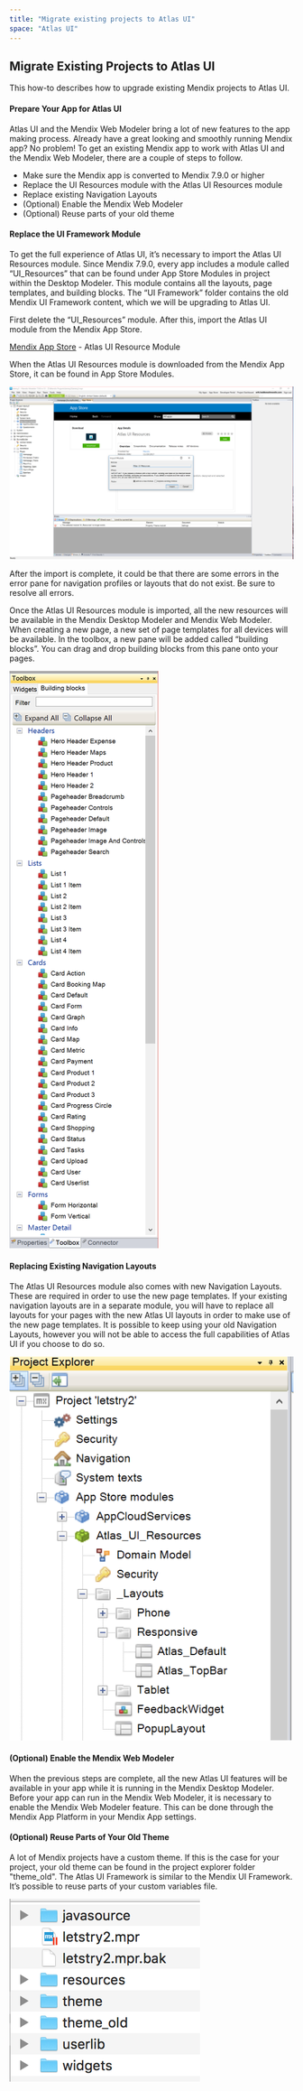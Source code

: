 ```yaml
---
title: "Migrate existing projects to Atlas UI"
space: "Atlas UI"
---
```


## Migrate Existing Projects to Atlas UI
This how-to describes how to upgrade existing Mendix projects to Atlas UI.

#### Prepare Your App for Atlas UI
Atlas UI and the Mendix Web Modeler bring a lot of new features to the app making process.
Already have a great looking and smoothly running Mendix app? No problem! To get an existing Mendix app to work with Atlas UI and the Mendix Web Modeler, there are a couple of steps to follow.


* Make sure the Mendix app is converted to Mendix 7.9.0 or higher
* Replace the UI Resources module with the Atlas UI Resources module
* Replace existing Navigation Layouts
* (Optional) Enable the Mendix Web Modeler
* (Optional) Reuse parts of your old theme

#### Replace the UI Framework Module
To get the full experience of Atlas UI, it’s necessary to import the Atlas UI Resources module. Since Mendix 7.9.0, every app includes a module called “UI_Resources” that can be found under App Store Modules in project within the Desktop Modeler. This module contains all the layouts, page templates, and building blocks. The “UI Framework” folder contains the old Mendix UI Framework content, which we will be upgrading to Atlas UI.

First delete the “UI_Resources” module. After this, import the Atlas UI module from the Mendix App Store.

[Mendix App Store](https://appstore.home.mendix.com/link/app/73033/Mendix/Atlas-UI-Navigation-Layouts) - Atlas UI Resource Module

When the Atlas UI Resources module is downloaded from the Mendix App Store, it can be found in App Store Modules.

![Image of Mendix Atlas UI](attachments/migrate_dm_appstore.png)

After the import is complete, it could be that there are some errors in the error pane for navigation profiles or layouts that do not exist. Be sure to resolve all errors.

Once the Atlas UI Resources module is imported, all the new resources will be available in the Mendix Desktop Modeler and Mendix Web Modeler. When creating a new page, a new set of page templates for all devices will be available. In the toolbox, a new pane will be added called “building blocks”. You can drag and drop building blocks from this pane onto your pages.

![Image of Mendix Atlas UI](attachments/migrate_dm_bb_toolbox.png)

#### Replacing Existing Navigation Layouts
The Atlas UI Resources module also comes with new Navigation Layouts. These are required in order to use the new page templates. If your existing navigation layouts are in a separate module, you will have to replace all layouts for your pages with the new Atlas UI layouts in order to make use of the new page templates. It is possible to keep using your old Navigation Layouts, however you will not be able to access the full capabilities of Atlas UI if you choose to do so.


![Image of Mendix Atlas UI](attachments/migrate_dm_navlayouts.png)

#### (Optional) Enable the Mendix Web Modeler
When the previous steps are complete, all the new Atlas UI features will be available in your app while it is running in the Mendix Desktop Modeler. Before your app can run in the Mendix Web Modeler, it is necessary to enable the Mendix Web Modeler feature. This can be done through the Mendix App Platform in your Mendix App settings.

#### (Optional) Reuse Parts of Your Old Theme
A lot of Mendix projects have a custom theme. If this is the case for your project, your old theme can be found in the project explorer folder "theme_old". The Atlas UI Framework is similar to the Mendix UI Framework. It’s possible to reuse parts of your custom variables file.

![Image of Mendix Atlas UI](attachments/migrate_old_theme.png)
